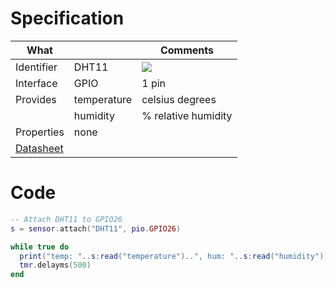# Specification

| What         |             | Comments                   |
|--------------|-------------|----------------------------|
| Identifier   | DHT11       | ![](http://git.whitecatboard.org/dht11.jpg)                            |
| Interface    | GPIO        | 1 pin                      |
| Provides     | temperature | celsius degrees            |
|              | humidity    | % relative humidity        |
| Properties   | none        |                            |
| [Datasheet](http://www.micropik.com/PDF/dht11.pdf)    |             |                           |


# Code

```lua
-- Attach DHT11 to GPIO26
s = sensor.attach("DHT11", pio.GPIO26)

while true do
  print("temp: "..s:read("temperature")..", hum: "..s:read("humidity"))
  tmr.delayms(500)
end
```